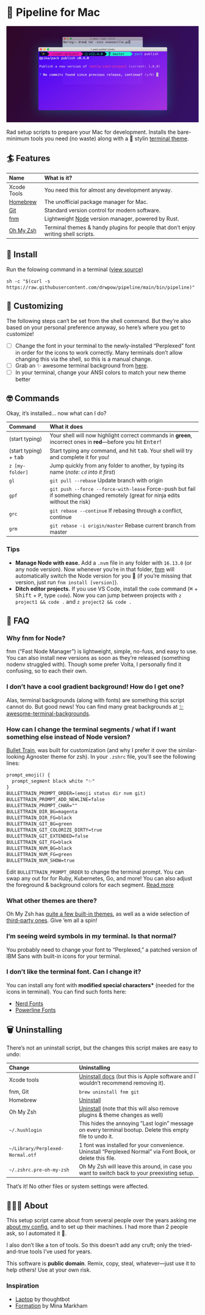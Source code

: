 # 🌊 Pipeline for Mac

![pipeline](./pipeline.jpg)

Rad setup scripts to prepare your Mac for development. Installs the bare-minimum tools you need (no waste) along with a 💅 stylin [terminal theme][zsh-bullet-train].

## 🏄 Features

| Name        | What is it?                                                                        |
| :---------- | :--------------------------------------------------------------------------------- |
| Xcode Tools | You need this for almost any development anyway.                                   |
| [Homebrew]  | The unofficial package manager for Mac.                                            |
| [Git]       | Standard version control for modern software.                                      |
| [fnm]       | Lightweight [Node] version manager, powered by Rust.                               |
| [Oh My Zsh] | Terminal themes & handy plugins for people that don’t enjoy writing shell scripts. |

## 🚀 Install

Run the folowing command in a terminal ([view source][source])

```
sh -c "$(curl -s https://raw.githubusercontent.com/drwpow/pipeline/main/bin/pipeline)"
```

## 💅 Customizing

The following steps can‘t be set from the shell command. But they’re also
based on your personal preference anyway, so here’s where you get to customize!

- [ ] Change the font in your terminal to the newly-installed “Perplexed” font in order for the icons to work correctly. Many terminals don’t allow changing this via the shell, so this is a manual change.
- [ ] Grab an ✨ awesome terminal background from [here][awesome-terminal-backgrounds].
- [ ] In your terminal, change your ANSI colors to match your new theme better

## 🤓 Commands

Okay, it’s installed… now what can I do?

| Command                         | What it does                                                                                                                     |
| :------------------------------ | :------------------------------------------------------------------------------------------------------------------------------- |
| (start typing)                  | Your shell will now highlight correct commands in **green**, incorrect ones in **red**—before you hit <kbd>Enter</kbd>!          |
| (start typing) + <kbd>tab</kbd> | Start typing any command, and hit <kbd>tab</kbd>. Your shell will try and complete it for you!                                   |
| `z [my-folder]`                 | Jump quickly from any folder to another, by typing its name (_note: `cd` into it first_)                                         |
| `gl`                            | `git pull --rebase` Update branch with origin                                                                                    |
| `gpf`                           | `git push --force --force-with-lease` Force-push but fail if something changed remotely (great for ninja edits without the risk) |
| `grc`                           | `git rebase --continue` If rebasing through a conflict, continue                                                                 |
| `grm`                           | `git rebase -i origin/master` Rebase current branch from master                                                                  |

### Tips

- **Manage Node with ease.** Add a `.nvm` file in any folder with `16.13.0` (or any node version). Now whenever you’re in that folder, [fnm] will automatically switch the Node version for you 🎉 (if you’re missing that version, just run `fnm install [version]`).
- **Ditch editor projects.** If you use VS Code, install the `code` command (<kbd>⌘</kbd> + <kbd>Shift</kbd> + <kbd>P</kbd>, type `code`). Now you can jump between projects with `z project1 && code .` and `z project2 && code .`

## 💁 FAQ

### Why fnm for Node?

fnm (“Fast Node Manager”) is lightweight, simple, no-fuss, and easy to use. You can also install new versions as soon as they’re released (something nodenv struggled with). Though some prefer Volta, I personally find it confusing, so to each their own.

### I don’t have a cool gradient background! How do I get one?

Alas, terminal backgrounds (along with fonts) are something this script cannot do. But good news! You can find many great backgrounds at [✨ awesome-terminal-backgrounds][awesome-terminal-backgrounds].

### How can I change the terminal segments / what if I want something else instead of Node version?

[Bullet Train][bullet-train], was built for customization (and why I prefer it over the similar-looking Agnoster theme for zsh). In your `.zshrc` file, you’ll see the following lines:

```
prompt_emoji() {
  prompt_segment black white "✨"
}
BULLETTRAIN_PROMPT_ORDER=(emoji status dir nvm git)
BULLETTRAIN_PROMPT_ADD_NEWLINE=false
BULLETTRAIN_PROMPT_CHAR=""
BULLETTRAIN_DIR_BG=magenta
BULLETTRAIN_DIR_FG=black
BULLETTRAIN_GIT_BG=green
BULLETTRAIN_GIT_COLORIZE_DIRTY=true
BULLETTRAIN_GIT_EXTENDED=false
BULLETTRAIN_GIT_FG=black
BULLETTRAIN_NVM_BG=black
BULLETTRAIN_NVM_FG=green
BULLETTRAIN_NVM_SHOW=true
```

Edit `BULLETTRAIN_PROMPT_ORDER` to change the terminal prompt. You can swap any out for for Ruby, Kubernetes, Go, and more! You can also adjust the foreground & background colors for each segment. [Read more][bullet-train]

### What other themes are there?

Oh My Zsh has [quite a few built-in themes][oh-my-zsh-theme], as well as a wide selection of [third-party ones][oh-my-zsh-external]. Give ’em all a spin!

### I’m seeing weird symbols in my terminal. Is that normal?

You probably need to change your font to “Perplexed,” a patched version of IBM Sans with built-in icons for your terminal.

### I don’t like the terminal font. Can I change it?

You can install any font with **modified special characters\*** (needed for the icons in terminal). You can find such fonts here:

- [Nerd Fonts]
- [Powerline Fonts]

## 🗑️ Uninstalling

There’s not an uninstall script, but the changes this script makes are easy
to undo:

| Change                           | Uninstalling                                                                                                |
| :------------------------------- | :---------------------------------------------------------------------------------------------------------- |
| Xcode tools                      | [Uninstall docs][xcode-uninstall] (but this is Apple software and I wouldn’t recommend removing it).        |
| fnm, Git                         | `brew uninstall fnm git`                                                                                    |
| Homebrew                         | [Uninstall][homebrew-uninstall]                                                                             |
| Oh My Zsh                        | [Uninstall][oh-my-zsh-uninstall] (note that this will also remove plugins & theme changes as well)          |
| `~/.hushlogin`                   | This hides the annoying ”Last login” message on every terminal bootup. Delete this empty file to undo it.   |
| `~/Library/Perplexed-Normal.otf` | 1 font was installed for your convenience. Uninstall “Perplexed Normal” via Font Book, or delete this file. |
| `~/.zshrc.pre-oh-my-zsh`         | Oh My Zsh will leave this around, in case you want to switch back to your preexisting setup.                |

That’s it! No other files or system settings were affected.

## ️🤷🏻‍♂️ About

This setup script came about from several people over the years asking me [about my config][config], and to set up their machines. I had more than 2 people ask, so I automated it 🤖.

I also don’t like a ton of tools. So this doesn’t add any cruft; only the tried-and-true tools I’ve used for years.

This software is **public domain**. Remix, copy, steal, whatever—just use it to help others! Use at your own risk.

### Inspiration

- [Laptop] by thoughtbot
- [Formation] by Mina Markham

[awesome-terminal-backgrounds]: https://github.com/dangodev/awesome-terminal-backgrounds
[bullet-train]: https://github.com/caiogondim/bullet-train.zsh
[config]: https://github.com/dangodev/config
[formation]: https://github.com/minamarkham/formation
[fnm]: https://github.com/Schniz/fnm
[git]: https://git-scm.com/
[golang]: https://golang.org/
[homebrew]: https://brew.sh/
[homebrew-uninstall]: https://docs.brew.sh/FAQ#how-do-i-uninstall-homebrew
[iterm]: https://www.iterm2.com
[laptop]: https://github.com/thoughtbot/laptop
[mit]: https://opensource.org/licenses/MIT
[nerd fonts]: https://github.com/ryanoasis/nerd-fonts
[node]: https://nodejs.org/en/
[oh my zsh]: https://github.com/robbyrussell/oh-my-zsh
[oh-my-zsh-external]: https://github.com/robbyrussell/oh-my-zsh/wiki/External-themes
[oh-my-zsh-theme]: https://github.com/robbyrussell/oh-my-zsh/wiki/Themes
[oh-my-zsh-uninstall]: https://github.com/robbyrussell/oh-my-zsh#uninstalling-oh-my-zsh
[perplexed]: https://github.com/phoikoi/perplexed
[phpbrew]: https://github.com/phpbrew/phpbrew
[postgres]: https://www.postgresql.org/
[powerline fonts]: https://github.com/powerline/fonts
[ripgrep]: https://github.com/BurntSushi/ripgrep
[source]: ./bin/pipeline
[xcode]: https://developer.apple.com/xcode/
[xcode-uninstall]: https://developer.apple.com/library/archive/technotes/tn2339/_index.html#//apple_ref/doc/uid/DTS40014588-CH1-HOW_CAN_I_UNINSTALL_THE_COMMAND_LINE_TOOLS_
[zsh-bullet-train]: https://github.com/caiogondim/bullet-train.zsh
